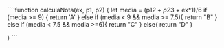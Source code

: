 ´´´´function calculaNota(ex, p1, p2) {
let media = (p1*2 + p2*3 + ex\*1)/6
if (media >= 9) {
return 'A'
} else if (media < 9 && media >= 7.5){
return "B"
} else if (media < 7.5 && media >=6){
return "C"
} else{
return "D"
}

}
´´´
